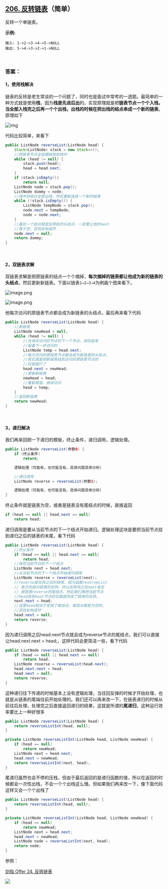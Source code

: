 ## [206. 反转链表](https://leetcode-cn.com/problems/reverse-linked-list/)（简单）

反转一个单链表。

**示例:**

```
输入: 1->2->3->4->5->NULL
输出: 5->4->3->2->1->NULL
```

<br/>

### 答案：

#### 1，使用栈解决

链表的反转是老生常谈的一个问题了，同时也是面试中常考的一道题。最简单的一种方式就是使用**栈**，因为**栈是先进后出**的。实现原理就是把**链表节点一个个入栈，当全部入栈完之后再一个个出栈，出栈的时候在把出栈的结点串成一个新的链表**。原理如下

![img](https://mmbiz.qpic.cn/mmbiz_png/PGmTibd8KQBHac4ba8uZgNN7pmWsxcqib9VUtSm4KJKrHFRlXhFRTkMJ6fEOI5ajicCiakSymq6lGfkMxsIvCVYgibQ/640?wx_fmt=png&tp=webp&wxfrom=5&wx_lazy=1&wx_co=1)

代码比较简单，来看下

```java
public ListNode reverseList(ListNode head) {
    Stack<ListNode> stack = new Stack<>();
    //把链表节点全部摘掉放到栈中
    while (head != null) {
        stack.push(head);
        head = head.next;
    }
    if (stack.isEmpty())
        return null;
    ListNode node = stack.pop();
    ListNode dummy = node;
    //栈中的结点全部出栈，然后重新连成一个新的链表
    while (!stack.isEmpty()) {
        ListNode tempNode = stack.pop();
        node.next = tempNode;
        node = node.next;
    }
    //最后一个结点就是反转前的头结点，一定要让他的next
    //等于空，否则会构成环
    node.next = null;
    return dummy;
}
```



<br/>

#### 2，双链表求解

双链表求解是把原链表的结点一个个摘掉，**每次摘掉的链表都让他成为新的链表的头结点**，然后更新新链表。下面以链表`1→2→3→4`为例画个图来看下。

![image.png](https://pic.leetcode-cn.com/0aff36d2713c964b35c8b90e62c2fa1c16a6dcae372d991724b7b56c46a53870-image.png)

![image.png](https://pic.leetcode-cn.com/740ff8077ab684e38570d6f4240451834664cfc91b42ff2c5bca3c2d7ed73f31-image.png)

他每次访问的原链表节点都会成为新链表的头结点，最后再来看下代码

```java
public ListNode reverseList(ListNode head) {
    //新链表
    ListNode newHead = null;
    while (head != null) {
        //先保存访问的节点的下一个节点，保存起来
        //留着下一步访问的
        ListNode temp = head.next;
        //每次访问的原链表节点都会成为新链表的头结点，
        //其实就是把新链表挂到访问的原链表节点的
        //后面就行了
        head.next = newHead;
        //更新新链表
        newHead = head;
        //重新赋值，继续访问
        head = temp;
    }
    //返回新链表
    return newHead;
}
```



<br/>

#### 3，递归解决

我们再来回顾一下递归的模板，终止条件，递归调用，逻辑处理。

```java
public ListNode reverseList(参数0) {
    if (终止条件)
        return;

    逻辑处理（可能有，也可能没有，具体问题具体分析）

    //递归调用
    ListNode reverse = reverseList(参数1);

    逻辑处理（可能有，也可能没有，具体问题具体分析）
}
```

终止条件就是链表为空，或者是链表没有尾结点的时候，直接返回

```java
if (head == null || head.next == null)
    return head;
```

递归调用是要从当前节点的下一个结点开始递归。逻辑处理这块是要把当前节点挂到递归之后的链表的末尾，看下代码

```java
public ListNode reverseList(ListNode head) {
    //终止条件
    if (head == null || head.next == null)
        return head;
    //保存当前节点的下一个结点
    ListNode next = head.next;
    //从当前节点的下一个结点开始递归调用
    ListNode reverse = reverseList(next);
    //reverse是反转之后的链表，因为函数reverseList
    // 表示的是对链表的反转，所以反转完之后next肯定
    // 是链表reverse的尾结点，然后我们再把当前节点
    //head挂到next节点的后面就完成了链表的反转。
    next.next = head;
    //这里head相当于变成了尾结点，尾结点都是为空的，
    //否则会构成环
    head.next = null;
    return reverse;
}
```

因为递归调用之后head.next节点就会成为reverse节点的尾结点，我们可以直接让head.next.next = head;，这样代码会更简洁一些，看下代码

```java
public ListNode reverseList(ListNode head) {
    if (head == null || head.next == null)
        return head;
    ListNode reverse = reverseList(head.next);
    head.next.next = head;
    head.next = null;
    return reverse;
}
```



这种递归往下传递的时候基本上没有逻辑处理，当往回反弹的时候才开始处理，也就是从链表的尾端往前开始处理的。我们还可以再来改一下，在链表递归的时候从前往后处理，处理完之后直接返回递归的结果，这就是所谓的**尾递归**，这种运行效率要比上一种好很多

```java
public ListNode reverseList(ListNode head) {
    return reverseListInt(head, null);
}

private ListNode reverseListInt(ListNode head, ListNode newHead) {
    if (head == null)
        return newHead;
    ListNode next = head.next;
    head.next = newHead;
    return reverseListInt(next, head);
}
```

尾递归虽然也会不停的压栈，但由于最后返回的是递归函数的值，所以在返回的时候都会一次性出栈，不会一个个出栈这么慢。但如果我们再来改一下，像下面代码这样又会一个个出栈了

```java
public ListNode reverseList(ListNode head) {
    return reverseListInt(head, null);
}

private ListNode reverseListInt(ListNode head, ListNode newHead) {
    if (head == null)
        return newHead;
    ListNode next = head.next;
    head.next = newHead;
    ListNode node = reverseListInt(next, head);
    return node;
}
```

参照：

[剑指 Offer 24. 反转链表](https://github.com/sdwwld/leetCode/blob/master/src/main/java/com/wld/java/offer/剑指Offer24.md)



![](https://img-blog.csdnimg.cn/20200807155236311.png)

#### 